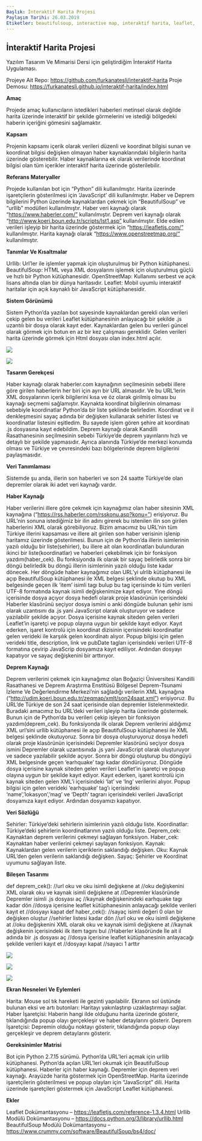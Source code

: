 ```yaml
---
Başlık: İnteraktif Harita Projesi
Paylaşım Tarihi: 26.03.2019
Etiketler: beautifulsoup, interactive map, interaktif harita, leaflet, openstreetmap, python, urllib
---
```


## İnteraktif Harita Projesi

Yazılım Tasarım Ve Mimarisi Dersi için geliştirdiğim İnteraktif Harita Uygulaması.

Projeye Ait Repo: https://github.com/furkanatesli/interaktif-harita
Proje Demosu: https://furkanatesli.github.io/interaktif-harita/index.html

**Amaç**

Projede amaç kullanıcıların istedikleri haberleri metinsel olarak değilde harita üzerinde interaktif bir şekilde görmelerini ve istediği bölgedeki haberin içeriğini gömesini sağlamaktır.

**Kapsam**

Projenin kapsamı içerik olarak verileri düzenli ve koordinat bilgisi sunan ve koordinat bilgisi değişken olmayan haber kaynaklarındaki bilgilerin harita üzerinde gösterebilir. Haber kaynaklarına ek olarak verilerinde koordinat bilgisi olan tüm içerikler interaktif harita üzerinde gösterilebilir.

**Referans Materyaller**

Projede kullanılan bot için “Python” dili kullanılmıştır.
Harita üzerinde işaretçilerin gösterilmesi için ‘JavaScript’ dili kullanılmıştır.
Haber ve Deprem bilgilerini Python üzerinde kaynaklardan çekmek için “BeautifulSoup” ve “urllib” modülleri kullanılmıştır.
Haber veri kaynağı olarak “https://www.haberler.com/” kullanılmıştır.
Deprem veri kaynağı olarak “http://www.koeri.boun.edu.tr/scripts/lst1.asp” kullanılmıştır.
Elde edilen verileri işleyip bir harita üzerinde göstermek için “https://leafletjs.com/” kullanılmıştır.
Harita kaynağı olarak “https://www.openstreetmap.org/“ kullanılmıştır.

**Tanımlar Ve Kısaltmalar**

Urllib: Url’ler ile işlemler yapmak için oluşturulmuş bir Python kütüphanesi.
BeautifulSoup: HTML veya XML dosyalarını işlemek için oluşturulmuş güçlü ve hızlı bir Python kütüphanesidir.
OpenStreetMap: Kullanımı serbest ve açık lisans altında olan bir dünya haritasıdır.
Leaflet: Mobil uyumlu interaktif haritalar için açık kaynaklı bir JavaScript kütüphanesidir.

**Sistem Görünümü**

Sistem Python’da yazılan bot sayesinde kaynaklardan gerekli olan verileri çekip gelen bu verileri Leaflet kütüphanesinin anlayacağı bir şekilde .js uzantılı bir dosya olarak kayıt eder. Kaynaklardan gelen bu verileri güncel olarak görmek için botun en az bir kez çalışması gereklidir. Gelen verileri harita üzerinde görmek için Html dosyası olan index.html açılır.

![](medya/İnteraktif-Harita-Projesi/4.jpg)

![](medya/İnteraktif-Harita-Projesi/5.jpg)

**Tasarım Gerekçesi**

Haber kaynağı olarak haberler.com kaynağının seçilmesinin sebebi illere göre girilen haberlerin
her biri için ayrı bir URL almasıdır. Ve bu URL’lerin XML dosyalarının içerik bilgilerini kısa ve öz olarak girilmiş olması bu kaynağı seçmemi sağlamıştır. Kaynakta koordinat bilgilerinin olmaması sebebiyle koordinatlar Python’da bir liste şeklinde belirledim. Koordinat ve il denkleşmesini sayaç adında bir değişken kullanarak sehirler listesi ve koordinatlar listesini eşitledim. Bu sayede işlem gören şehire ait koordinatı .js dosyasına kayıt edebildim.
Deprem kaynağı olarak Kandilli Rasathanesinin seçilmesinin sebebi Türkiye’de deprem yayınlarını hızlı ve detaylı bir şekilde yapmasıdır. Ayrıca alanında Türkiye’de merkezi konumda olması ve Türkiye ve çevresindeki bazı bölgelerinde deprem bilgilerini paylaşmasıdır.

**Veri Tanımlaması**

Sistemde şu anda, illerin son haberleri ve son 24 saatte Türkiye’de olan depremler olarak iki adet veri kaynağı vardır.

**Haber Kaynağı**

Haber verilerini illere göre çekmek için kaynağımız olan haber sitesinin XML kaynağına (“https://rss.haberler.com/rsskonu.asp?konu=”) erişiyoruz. Bu URL’nin sonuna istediğimiz bir ilin adını girerek bu istenilen ilin son girilen haberlerini XML olarak görebiliyoruz. Bizim amacımız bu URL’nin tüm Türkiye illerini kapsaması ve illere ait girilen son haber verisinin işlenip haritamız üzerinde gösterilmesi. Bunun için de Python’da illerin isimlerinin yazılı olduğu bir liste(sehirler), bu illere ait olan koordinatları bulunduran ikinci bir liste(koordinatlar) ve haberleri çekebilmek için bir fonksiyon yazdım(haber_cek). Bu fonksiyonda ilk olarak bir sayaç belirledik sonra bir döngü belirledik bu döngü illerin isimlerinin yazılı olduğu liste kadar dönecek. Her döngüde haber kaynağımız olan URL’yi ulrlib kütüphanesi ile açıp BeautifulSoup kütüphanesi ile XML belgesi şeklinde okutup bu XML belgesinde geçen ilk ‘item’ isimli tagı bulup bu tag içerisinde ki tüm verileri UTF-8 formatında kaynak isimli değişkenimize kayıt ediyor. Yine döngü içerisinde dosya açıyor dosya hedefi olarak proje klasörünün içerisindeki Haberler klasörünü seçiyor dosya ismini o anki döngüde bulunan şehir ismi olarak uzantısını da .js yani JavaScript olarak oluşturuyor ve sadece yazılabilir şekilde açıyor. Dosya içerisine kaynak siteden gelen verileri Leaflet’in işaretçi ve popup olayına uygun bir şekilde kayıt ediyor. Kayıt ederken, işaret kontrolü için koordinat dizisinin içerisindeki koordinatlar gelen verideki ile karşılık gelen koordinatı alıyor. Popup bilgisi için gelen verideki title, description, link ve pubDate tagları içerisindeki verileri UTF-8 formatına çevirip JavaScrip dosyamıza kayıt ediliyor. Ardından dosyayı kapatıyor ve sayaç değişkenini bir arttırıyor.

**Deprem Kaynağı**

Deprem verilerini çekmek için kaynağımız olan Boğaziçi Üniversitesi Kandilli Rasathanesi ve Deprem Araştırma Enstitüsü Bölgesel Deprem-Tsunami İzleme Ve Değerlendirme Merkezi’nin sağladığı verilerin XML kaynağına (“http://udim.koeri.boun.edu.tr/zeqmap/xmlt/son24saat.xml”) erişiyoruz. Bu URL’de Türkiye de son 24 saat içerisinde olan depremler listelenmektedir. Buradaki amacımız bu URL’deki verileri işleyip harita üzerinde göstermek. Bunun için de Python’da bu verileri çekip işleyen bir fonksiyon yazdım(deprem_cek). Bu fonksiyonda ilk olarak Deprem verilerini aldığımız XML url’sini urllib kütüphanesi ile açıp BeautifulSoup kütüphanesi ile XML belgesi şeklinde okutuyoruz. Sonra bir dosya oluşturuyoruz dosya hedefi olarak proje klasörünün içerisindeki Depremler klasörünü seçiyor dosya ismini Depremler olarak uzantısınıda .js yani JavaScript olarak oluşturuyor ve sadece yazılabilir şekilde açıyor. Sonra bir döngü oluşturup bu döngüyü XML belgesinde geçen ‘earhquake’ tagı kadar döndürüyoruz. Döngüde dosya içerisine kaynak siteden gelen verileri Leaflet’in işaretçi ve popup olayına uygun bir şekilde kayıt ediyor.
Kayıt ederken, işaret kontrolü için kaynak siteden gelen XML’i içerisindeki ‘lat’ ve ‘lng’ verilerini alıyor. Popup bilgisi için gelen verideki ‘earhquake’ tag’ı içerisindeki ‘name’,’lokasyon’,’mag’ ve ‘Depth’ tagrarı içerisindeki verileri JavaScript dosyamıza kayıt ediyor. Ardından dosyamızı kapatıyor.

**Veri Sözlüğü**

Sehirler: Türkiye’deki sehirlerin isimlerinin yazılı olduğu liste.
Koordinatlar: Türkiye’deki şehirlerin koordinatlarının yazılı olduğu liste.
Deprem_cek: Kaynaktan deprem verilerini çekmeyi sağlayan fonksiyon.
Haber_cek: Kaynaktan haber verilerini çekmeyi saylayan fonksiyon.
Kaynak: Kaynaklardan gelen verilerin içeriklerin saklandığı değişken.
Oku: Kaynak URL’den gelen verilerin saklandığı değişken.
Sayaç: Şehirler ve Koordinat uyumunu sağlayan liste.

**Bileşen Tasarımı**

def deprem_cek():
	//url oku ve oku isimli değişkene at
	//oku değişkenini XML olarak oku ve kaynak isimli değişkene at
	//Depremler klasöründe Depremler isimli .js dosyası aç
	//kaynak değişkenindeki earhquake tagı kadar dön
	//dosya içerisine leaflet kütüphanesinin anlayacağı şekilde verileri kayıt et
	//dosyayı kapat
def haber_cek():
	//sayaç isimli değeri 0 olan bir değişken oluştur
	//sehirler listesi kadar dön
	//url oku ve oku isimli değişkene at
	//oku değişkenini XML olarak oku ve kaynak isimli değişkene at
	//kaynak değişkenin içerisindeki ilk item tagını bul
	//Haberler klasöründe İle ait il adında bir .js dosyası aç
	//dosya içerisine leaflet kütüphanesinin anlayacağı şekilde verileri kayıt et
	//dosyayı kapat
	//sayacı 1 arttır

![](medya/İnteraktif-Harita-Projesi/1.jpg)

![](medya/İnteraktif-Harita-Projesi/2.jpg)

![](medya/İnteraktif-Harita-Projesi/3.jpg)

**Ekran Nesneleri Ve Eylemleri**

Harita: Mouse sol tık hareketi ile gezinti yapılabilir.
Ekranın sol üstünde bulunan eksi ve artı butonları: Haritayı yakınlaştırıp uzaklaştırmayı sağlar.
Haber İşaretçisi: Haberin hangi ilde olduğunu harita üzerinde gösterir, tıklandığında popup olayı gerçekleşir ve haber detaylarını gösterir.
Deprem İşaretçisi: Depremin olduğu noktayı gösterir, tıklandığında popup olayı gerçekleşir ve deprem detaylarını gösterir.

**Gereksinimler Matrisi**

Bot için Python 2.7.15 sürümü.
Python’da URL’leri açmak için urllib kütüphanesi.
Python’da açılan URL’leri okumak için BeautifulSoup kütüphanesi.
Haberler için haber kaynağı.
Depremler için deprem veri kaynağı.
Arayüzde harita göstermek için OpenStreetMap.
Harita üzerinde işaretçilerin gösterilmesi ve popup olayları için “JavaScript” dili.
Harita üzerinde işaretçileri göstermek için JavaScript Leaflet kütüphanesi.

**Ekler**

Leaflet Dokümantasyonu – https://leafletjs.com/reference-1.3.4.html
Urllib Modülü Dokümantasyonu – https://docs.python.org/3/library/urllib.html
BeautifulSoup Modülü Dokümantasyonu – https://www.crummy.com/software/BeautifulSoup/bs4/doc/
